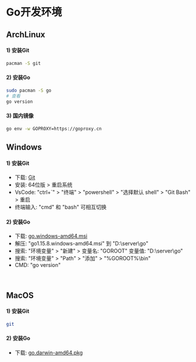 # Go开发环境

## ArchLinux
#### 1) 安装Git
```bash
pacman -S git
```

#### 2) 安装Go
```bash
sudo pacman -S go
# 查看
go version
```

#### 3) 国内镜像
```bash
go env -w GOPROXY=https://goproxy.cn
```

## Windows
#### 1) 安装Git
- 下载: [Git](https://git-scm.com/download/win)
- 安装: 64位版 > 重启系统
- VsCode: "ctrl+`" > "终端" > "powershell" > "选择默认 shell" > "Git Bash" > 重启
- 终端输入: "cmd" 和 "bash" 可相互切换

#### 2) 安装Go
- 下载: [go.windows-amd64.msi](https://golang.google.cn/dl/)
- 解压: "go1.15.8.windows-amd64.msi" 到 "D:\server\go"
- 搜索: "环境变量" > "新建" > 变量名: "GOROOT" 变量值: "D:\server\go"
- 搜索: "环境变量" > "Path" > "添加" > "%GOROOT%\bin"
- CMD: "go version"

<br/>

## MacOS
#### 1) 安装Git
```bash
git
```

#### 2) 安装Go
- 下载: [go.darwin-amd64.pkg](https://golang.google.cn/dl/)

<br/><br/>